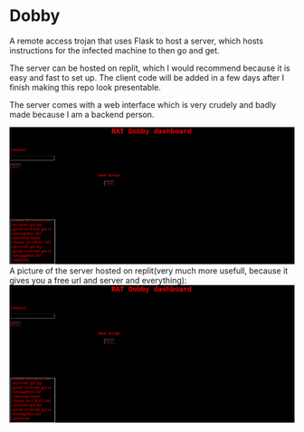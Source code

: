 # Dobby
A remote access trojan that uses Flask to host a server, which hosts instructions for the infected machine to then go and get.

The server can be hosted on replit, which I would recommend because it is easy and fast to set up. The client code will be added in a few days after I finish making this repo look presentable.

The server comes with a web interface which is very crudely and badly made because I am a backend person. 

![screenshot of dashboard](https://github.com/p0syd0n/Dobby/blob/main/Screenshot%202023-01-31%209.38.10%20AM.png?raw=true)
A picture of the server hosted on replit(very much more usefull, because it gives you a free url and server and everything):
![screenshot of dashboard](https://github.com/p0syd0n/Dobby/blob/main/Screenshot%202023-01-31%209.38.10%20AM.png?raw=true)

